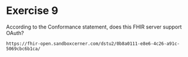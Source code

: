 # Exercise 9

According to the Conformance statement, does this FHIR server support OAuth? 

    https://fhir-open.sandboxcerner.com/dstu2/0b8a0111-e8e6-4c26-a91c-5069cbc6b1ca/